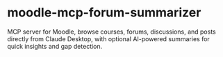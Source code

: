 # moodle-mcp-forum-summarizer
MCP server for Moodle, browse courses, forums, discussions, and posts directly from Claude Desktop, with optional AI-powered summaries for quick insights and gap detection.
